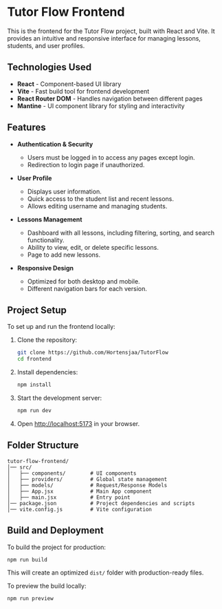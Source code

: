 # Tutor Flow Frontend

This is the frontend for the Tutor Flow project, built with React and Vite. 
It provides an intuitive and responsive interface for managing lessons, students, and user profiles.

## Technologies Used
- **React** - Component-based UI library
- **Vite** - Fast build tool for frontend development
- **React Router DOM** - Handles navigation between different pages
- **Mantine** - UI component library for styling and interactivity

## Features
- **Authentication & Security**
    - Users must be logged in to access any pages except login.
    - Redirection to login page if unauthorized.

- **User Profile**
    - Displays user information.
    - Quick access to the student list and recent lessons.
    - Allows editing username and managing students.

- **Lessons Management**
    - Dashboard with all lessons, including filtering, sorting, and search functionality.
    - Ability to view, edit, or delete specific lessons.
    - Page to add new lessons.

- **Responsive Design**
    - Optimized for both desktop and mobile.
    - Different navigation bars for each version.

## Project Setup
To set up and run the frontend locally:

1. Clone the repository:
   ```sh
   git clone https://github.com/Hortensjaa/TutorFlow
   cd frontend
   ```
2. Install dependencies:
   ```sh
   npm install
   ```
3. Start the development server:
   ```sh
   npm run dev
   ```
4. Open [http://localhost:5173](http://localhost:5173) in your browser.

## Folder Structure
```
tutor-flow-frontend/
│── src/
│   ├── components/        # UI components
│   ├── providers/         # Global state management
│   ├── models/            # Request/Response Models
│   ├── App.jsx            # Main App component
│   ├── main.jsx           # Entry point
│── package.json           # Project dependencies and scripts
│── vite.config.js         # Vite configuration
```

## Build and Deployment
To build the project for production:
```sh
npm run build
```
This will create an optimized `dist/` folder with production-ready files.

To preview the build locally:
```sh
npm run preview
```
